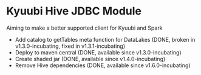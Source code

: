 # Kyuubi Hive JDBC Module


Aiming to make a better supported client for Kyuubi and Spark

- Add catalog to getTables meta function for DataLakes (DONE, broken in v1.3.0-incubating, fixed in v1.3.1-incubating)
- Deploy to maven central (DONE, available since v1.3.0-incubating)
- Create shaded jar (DONE, available since v1.4.0-incubating)
- Remove Hive dependencies (DONE, available since v1.6.0-incubating)
